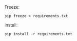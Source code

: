 Freeze: 
```shell script
pip freeze > requirements.txt
```

install: 
```shell script
pip install -r requirements.txt
```
